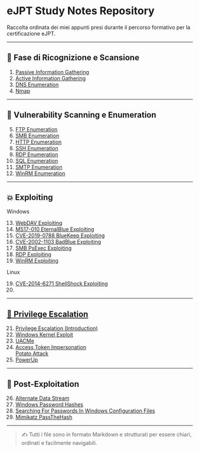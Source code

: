 # eJPT Study Notes Repository

Raccolta ordinata dei miei appunti presi durante il percorso formativo per la certificazione eJPT.

---

## 🧭 Fase di Ricognizione e Scansione

1. <a href="https://github.com/Gigidotexe/Penetration_Test_notes/blob/main/Passive%20Information%20Gathering.md">Passive Information Gathering</a>
2. <a href="https://github.com/Gigidotexe/Penetration_Test_notes/blob/main/Active%20Information%20Gathering.md">Active Information Gathering</a>
3. <a href="https://github.com/Gigidotexe/Penetration_Test_notes/blob/main/DNS%20Emumeration.md">DNS Enumeration</a>
4. <a href="https://github.com/Gigidotexe/Penetration_Test_notes/blob/main/Nmap.md">Nmap</a>

---

## 🧾 Vulnerability Scanning e Enumeration

5. <a href="https://github.com/Gigidotexe/Penetration_Test_notes/blob/main/FTP%20Enumeration.md">FTP Enumeration</a>
6. <a href="https://github.com/Gigidotexe/Penetration_Test_notes/blob/main/SMB%20Enumeration.md">SMB Enumeration</a>
7. <a href="https://github.com/Gigidotexe/Penetration_Test_notes/blob/main/HTTP%20Enumeration.md">HTTP Enumeration</a> 
8. <a href="https://github.com/Gigidotexe/Penetration_Test_notes/blob/main/SSH%20Enumeration.md">SSH Enumeration</a>
9. <a href="https://github.com/Gigidotexe/Penetration_Test_notes/blob/main/RDP%20Enumeration.md">RDP Enumeration</a> 
10. <a href="https://github.com/Gigidotexe/Penetration_Test_notes/blob/main/SQL%20Enumeration.md">SQL Enumeration</a> 
11. <a href="https://github.com/Gigidotexe/Penetration_Test_notes/blob/main/SMTP%20Enumeration.md">SMTP Enumeration</a> 
12. <a href="https://github.com/Gigidotexe/Penetration_Test_notes/blob/main/WinRM%20Enumeration.md">WinRM Enumeration</a>

---

## 💥 Exploiting
Windows

13. <a href="https://github.com/Gigidotexe/Penetration_Test_notes/blob/main/IIS%20WebDAV%20Exploiting.md">WebDAV Exploiting</a>  
14. <a href="https://github.com/Gigidotexe/Penetration_Test_notes/blob/main/MS17-010%20EternalBlue%20Exploiting.md">MS17-010 EternalBlue Exploiting</a>  
15. <a href="https://github.com/Gigidotexe/Penetration_Test_notes/blob/main/CVE-2019-0788%20BlueKeep%20Exploiting.md">CVE-2019-0788 BlueKeep Exploiting</a>
16. <a href="https://github.com/Gigidotexe/Penetration_Test_notes/blob/main/CVE-2002-1103%20BadBlue%20Exploiting.md">CVE-2002-1103 BadBlue Exploiting</a>
17. <a href="https://github.com/Gigidotexe/Penetration_Test_notes/blob/main/SMB%20PsExec%20Exploiting.md">SMB PsExec Exploiting</a>
18. <a href="https://github.com/Gigidotexe/Penetration_Test_notes/blob/main/RDP%20xfreerdp%20Exploiting.md">RDP Exploiting</a>
19. <a href="https://github.com/Gigidotexe/Penetration_Test_notes/blob/main/WinRM%20CrackMap%20Exploiting.md">WinRM Exploiting</a>

Linux

19. <a href="">CVE-2014-6271 ShellShock Exploiting 
20.

---

## 🧬 Privilege Escalation

21. <a href="https://github.com/Gigidotexe/Penetration_Test_notes/blob/main/Privilege%20Escalation%20(Introduction).md">Privilege Escalation (Introduction)</a> 
22. <a href="https://github.com/Gigidotexe/Penetration_Test_notes/blob/main/Windows%20Kernel%20Exploit.md">Windows Kernel Exploit</a> 
23. <a href="https://github.com/Gigidotexe/Penetration_Test_notes/blob/main/UACMe.md">UACMe</a>  
24. <a href="https://github.com/Gigidotexe/Penetration_Test_notes/blob/main/Access%20Token%20Impersonation.md">Access Token Impersonation</a> <br>
  	<a href="https://github.com/Gigidotexe/Penetration_Test_notes/blob/main/Potato%20Attack.md">Potato Attack</a>
25. <a href="https://github.com/Gigidotexe/Penetration_Test_notes/blob/main/PowerUp.md">PowerUp</a>
---

## 🧰 Post-Exploitation

26. <a href="https://github.com/Gigidotexe/Penetration_Test_notes/blob/main/Alternate%20Data%20Stream.md">Alternate Data Stream</a> 
27. <a href="https://github.com/Gigidotexe/Penetration_Test_notes/blob/main/Windows%20Password%20Hashes.md">Windows Password Hashes</a> 
28. <a href="https://github.com/Gigidotexe/Penetration_Test_notes/blob/main/Searching%20For%20Passwords%20In%20Windows%20Configuration%20Files.md">Searching For Passwords In Windows Configuration Files</a>
29. <a href="https://github.com/Gigidotexe/Penetration_Test_notes/blob/main/Mimikatz%20Pass%20the%20hash.md">Mimikatz PassTheHash</a>
---

> ✍️ Tutti i file sono in formato Markdown e strutturati per essere chiari, ordinati e facilmente navigabili.
